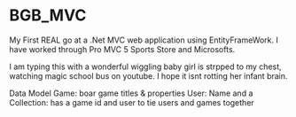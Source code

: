 # BGB_MVC
My First REAL go at a .Net MVC web application using EntityFrameWork.
I have worked through  Pro MVC 5 Sports Store and Microsofts. 

I am typing this with a  wonderful wiggling baby girl is strpped to my chest, watching magic school bus on youtube. 
I hope it isnt rotting her infant brain.

Data Model
  Game: boar game titles & properties
  User: Name and a 
  Collection: has a game id and user to tie users and games together

